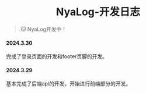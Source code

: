 <h1 align="center">NyaLog-开发日志</h1>

> 🐱 NyaLog开发中！

#### 2024.3.30

完成了登录页面的开发和footer页脚的开发。

#### 2024.3.29

基本完成了后端api的开发，开始进行前端部分的开发。